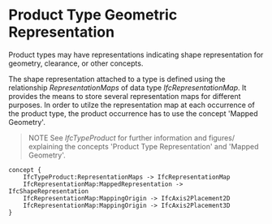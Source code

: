 Product Type Geometric Representation
=====================================

Product types may have representations indicating shape representation for geometry, clearance, or other concepts.

The shape representation attached to a type is defined using the relationship _RepresentationMaps_ of data type _IfcRepresentationMap_. It provides the means to store several representation maps for different purposes. In order to utilze the representation map at each occurrence of the product type, the product occurrence has to use the concept 'Mapped Geometry'.

> NOTE  See _IfcTypeProduct_ for further information and figures/ explaining the concepts 'Product Type Representation' and 'Mapped Geometry'.

```
concept {
    IfcTypeProduct:RepresentationMaps -> IfcRepresentationMap
    IfcRepresentationMap:MappedRepresentation -> IfcShapeRepresentation
    IfcRepresentationMap:MappingOrigin -> IfcAxis2Placement2D
    IfcRepresentationMap:MappingOrigin -> IfcAxis2Placement3D
}
```
